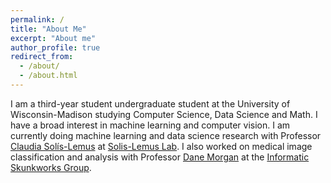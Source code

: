 ```yaml
---
permalink: /
title: "About Me"
excerpt: "About me"
author_profile: true
redirect_from: 
  - /about/
  - /about.html
---
```


I am a third-year student undergraduate student at the University of Wisconsin-Madison studying Computer Science, Data Science and Math. I have a broad interest in machine learning and computer vision. I am currently doing machine learning and data science research with Professor [Claudia Solís-Lemus](https://crsl4.github.io/pages/about.html) at [Solis-Lemus Lab](https://solislemuslab.github.io//pages/research.html). I also worked on medical image classification and analysis with Professor [Dane Morgan](https://directory.engr.wisc.edu/mse/Faculty/Morgan_Dane/) at the [Informatic Skunkworks Group](https://skunkworks.engr.wisc.edu/).

<!---
## Visits:
<p style="text-align:left"><script type='text/javascript' id='clustrmaps' src='//cdn.clustrmaps.com/map_v2.js?cl=080808&w=300&t=n&d=ABtdSHmMiNLSNZl0JZ-rvooIJRKV7m3dwWJmeAGJZ4k&co=ffffff&cmo=3acc3a&cmn=ff5353&ct=808080'></script></p>
-->